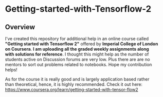 # Getting-started-with-Tensorflow-2
## Overview
I've created this repository for additional help in an online course called **"Getting started with Tensorflow 2"** offered by **Imperial College of London on Coursera**. **I am uploading all the graded weekly assignments along with solutions for reference**. I thought this might help as the number of students active on Discussion forums are very low. Plus there are are no mentors to sort out problems related to notebooks. 
Hope my contribution helps! 

As for the course it is really good and is largely application based rather than theoretical, hence, it is highly recommended. Check it out here: https://www.coursera.org/learn/getting-started-with-tensor-flow2

